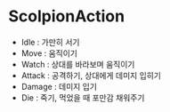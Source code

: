 # ScolpionAction

- Idle : 가만히 서기
- Move : 움직이기
- Watch : 상대를 바라보며 움직이기
- Attack : 공격하기, 상대에게 데미지 입히기
- Damage : 데미지 입기
- Die : 죽기, 먹었을 때 포만감 채워주기
